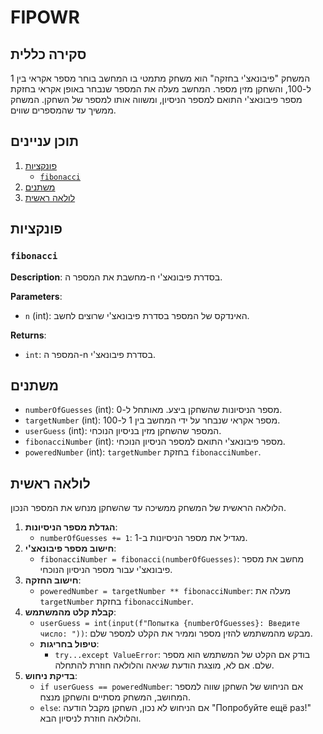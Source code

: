 # FIPOWR

## סקירה כללית

המשחק "פיבונאצ'י בחזקה" הוא משחק מתמטי בו המחשב בוחר מספר אקראי בין 1 ל-100, והשחקן מזין מספר. המחשב מעלה את המספר שנבחר באופן אקראי בחזקת מספר פיבונאצ'י התואם למספר הניסיון, ומשווה אותו למספר של השחקן. המשחק ממשיך עד שהמספרים שווים.

## תוכן עניינים

1. [פונקציות](#פונקציות)
    - [`fibonacci`](#fibonacci)
2. [משתנים](#משתנים)
3. [לולאה ראשית](#לולאה-ראשית)

## פונקציות

### `fibonacci`

**Description**: מחשבת את המספר ה-n בסדרת פיבונאצ'י.

**Parameters**:
- `n` (int): האינדקס של המספר בסדרת פיבונאצ'י שרוצים לחשב.

**Returns**:
- `int`: המספר ה-n בסדרת פיבונאצ'י.

## משתנים

- `numberOfGuesses` (int): מספר הניסיונות שהשחקן ביצע. מאותחל ל-0.
- `targetNumber` (int): מספר אקראי שנבחר על ידי המחשב בין 1 ל-100.
- `userGuess` (int): המספר שהשחקן מזין בניסיון הנוכחי.
- `fibonacciNumber` (int): מספר פיבונאצ'י התואם למספר הניסיון הנוכחי.
- `poweredNumber` (int): `targetNumber` בחזקת `fibonacciNumber`.

## לולאה ראשית

הלולאה הראשית של המשחק ממשיכה עד שהשחקן מנחש את המספר הנכון.

1.  **הגדלת מספר הניסיונות**:
    - `numberOfGuesses += 1`: מגדיל את מספר הניסיונות ב-1.
2.  **חישוב מספר פיבונאצ'י**:
    - `fibonacciNumber = fibonacci(numberOfGuesses)`: מחשב את מספר פיבונאצ'י עבור מספר הניסיון הנוכחי.
3.  **חישוב החזקה**:
    - `poweredNumber = targetNumber ** fibonacciNumber`: מעלה את `targetNumber` בחזקת `fibonacciNumber`.
4.  **קבלת קלט מהמשתמש**:
    - `userGuess = int(input(f"Попытка {numberOfGuesses}: Введите число: "))`: מבקש מהמשתמש להזין מספר וממיר את הקלט למספר שלם.
    - **טיפול בחריגות**:
        -   `try...except ValueError`: בודק אם הקלט של המשתמש הוא מספר שלם. אם לא, מוצגת הודעת שגיאה והלולאה חוזרת להתחלה.
5.  **בדיקת ניחוש**:
    - `if userGuess == poweredNumber`: אם הניחוש של השחקן שווה למספר המחושב, המשחק מסתיים והשחקן מנצח.
    - `else`: אם הניחוש לא נכון, השחקן מקבל הודעה "Попробуйте ещё раз!" והלולאה חוזרת לניסיון הבא.

```
